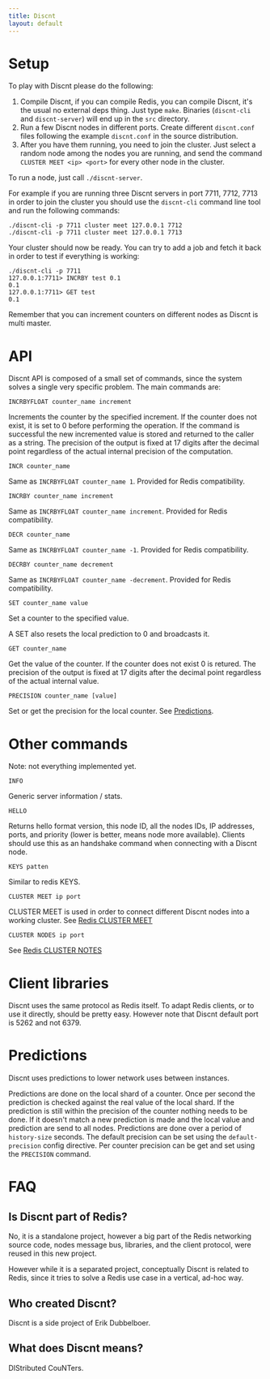 ```yaml
---
title: Discnt
layout: default
---
```


Setup
===

To play with Discnt please do the following:

1. Compile Discnt, if you can compile Redis, you can compile Discnt, it's the usual no external deps thing. Just type `make`. Binaries (`discnt-cli` and `discnt-server`) will end up in the `src` directory.
2. Run a few Discnt nodes in different ports. Create different `discnt.conf` files following the example `discnt.conf` in the source distribution.
3. After you have them running, you need to join the cluster. Just select a random node among the nodes you are running, and send the command `CLUSTER MEET <ip> <port>` for every other node in the cluster.

To run a node, just call `./discnt-server`.

For example if you are running three Discnt servers in port 7711, 7712, 7713 in order to join the cluster you should use the `discnt-cli` command line tool and run the following commands:

    ./discnt-cli -p 7711 cluster meet 127.0.0.1 7712
    ./discnt-cli -p 7711 cluster meet 127.0.0.1 7713

Your cluster should now be ready. You can try to add a job and fetch it back
in order to test if everything is working:

    ./discnt-cli -p 7711
    127.0.0.1:7711> INCRBY test 0.1
    0.1
    127.0.0.1:7711> GET test
    0.1

Remember that you can increment counters on different nodes as Discnt
is multi master.

API
===

Discnt API is composed of a small set of commands, since the system solves a
single very specific problem. The main commands are:

    INCRBYFLOAT counter_name increment

Increments the counter by the specified increment. If the counter does not exist, it is set to 0 before performing the operation. 
If the command is successful the new incremented value is stored and returned to the caller as a string.
The precision of the output is fixed at 17 digits after the decimal point regardless of the actual internal precision of the computation.

    INCR counter_name

Same as `INCRBYFLOAT counter_name 1`. Provided for Redis compatibility.

    INCRBY counter_name increment

Same as `INCRBYFLOAT counter_name increment`. Provided for Redis compatibility.

    DECR counter_name

Same as `INCRBYFLOAT counter_name -1`. Provided for Redis compatibility.

    DECRBY counter_name decrement

Same as `INCRBYFLOAT counter_name -decrement`. Provided for Redis compatibility.

    SET counter_name value

Set a counter to the specified value.

A SET also resets the local prediction to 0 and broadcasts it.

    GET counter_name

Get the value of the counter. If the counter does not exist 0 is retured.
The precision of the output is fixed at 17 digits after the decimal point regardless of the actual internal value.

    PRECISION counter_name [value]

Set or get the precision for the local counter. See [Predictions](#Predictions).


Other commands
===

Note: not everything implemented yet.

    INFO

Generic server information / stats.

    HELLO

Returns hello format version, this node ID, all the nodes IDs, IP addresses,
ports, and priority (lower is better, means node more available).
Clients should use this as an handshake command when connecting with a
Discnt node.

    KEYS patten

Similar to redis KEYS.

    CLUSTER MEET ip port

CLUSTER MEET is used in order to connect different Discnt nodes into a working cluster.
See [Redis CLUSTER MEET](http://redis.io/commands/cluster-meet)

    CLUSTER NODES ip port

See [Redis CLUSTER NOTES](http://redis.io/commands/cluster-nodes)


Client libraries
===

Discnt uses the same protocol as Redis itself. To adapt Redis clients, or to use it directly, should be pretty easy. However note that Discnt default port is 5262 and not 6379.


Predictions
===

Discnt uses predictions to lower network uses between instances.

Predictions are done on the local shard of a counter. Once per second the prediction is checked against the real value of the local shard. If the prediction is still within the precision of the counter nothing needs to be done.
If it doesn't match a new prediction is made and the local value and prediction are send to all nodes. Predictions are done over a period of `history-size` seconds.
The default precision can be set using the `default-precision` config directive. Per counter precision can be get and set using the `PRECISION` command.


FAQ
===

Is Discnt part of Redis?
---

No, it is a standalone project, however a big part of the Redis networking source code, nodes message bus, libraries, and the client protocol, were reused in this new project.

However while it is a separated project, conceptually Discnt is related to Redis, since it tries to solve a Redis use case in a vertical, ad-hoc way.

Who created Discnt?
---

Discnt is a side project of Erik Dubbelboer.

What does Discnt means?
---

DIStributed CouNTers.


